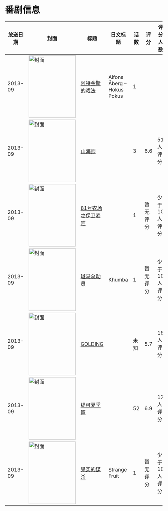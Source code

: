 # 番剧信息

|放送日期|封面|标题|日文标题|话数|评分|评分人数|
|---|---|---|---|---|---|---|
|2013-09|<img src="//lain.bgm.tv/pic/cover/c/4d/c6/113331_4LVWv.jpg" alt="封面" style="width:150px;height:200px;object-fit:cover;">|[阿特金斯的戏法](https://bangumi.tv/subject/113331)|Alfons Åberg – Hokus Pokus|1|||
|2013-09|<img src="//lain.bgm.tv/pic/cover/c/4d/2e/84542_j6tTo.jpg" alt="封面" style="width:150px;height:200px;object-fit:cover;">|[山海师](https://bangumi.tv/subject/84542)||3|6.6|51人评分|
|2013-09|<img src="//lain.bgm.tv/pic/cover/c/36/79/114738_hhpDw.jpg" alt="封面" style="width:150px;height:200px;object-fit:cover;">|[81号农场之保卫麦咭](https://bangumi.tv/subject/114738)||1|暂无评分|少于10人评分|
|2013-09|<img src="//lain.bgm.tv/pic/cover/c/0d/21/130760_sJ4x4.jpg" alt="封面" style="width:150px;height:200px;object-fit:cover;">|[斑马总动员](https://bangumi.tv/subject/130760)|Khumba|1|暂无评分|少于10人评分|
|2013-09|<img src="//lain.bgm.tv/pic/cover/c/35/17/83503_cF76z.jpg" alt="封面" style="width:150px;height:200px;object-fit:cover;">|[GOLDING](https://bangumi.tv/subject/83503)||未知|5.7|18人评分|
|2013-09|<img src="//lain.bgm.tv/pic/cover/c/84/11/121786_P0Cj0.jpg" alt="封面" style="width:150px;height:200px;object-fit:cover;">|[缇可夏季篇](https://bangumi.tv/subject/121786)||52|6.9|17人评分|
|2013-09|<img src="//lain.bgm.tv/pic/cover/c/96/38/157898_XEKMm.jpg" alt="封面" style="width:150px;height:200px;object-fit:cover;">|[果实的谋杀](https://bangumi.tv/subject/157898)|Strange Fruit|1|暂无评分|少于10人评分|
